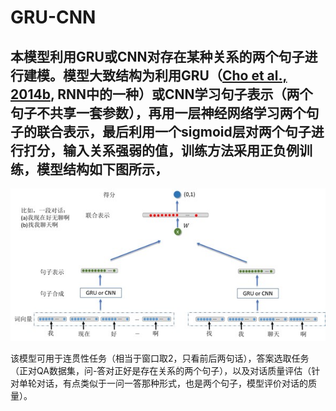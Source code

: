 # GRU-CNN

本模型利用GRU或CNN对存在某种关系的两个句子进行建模。模型大致结构为利用GRU（[Cho et al., 2014b](http://arxiv.org/abs/1406.1078), RNN中的一种）或CNN学习句子表示（两个句子不共享一套参数），再用一层神经网络学习两个句子的联合表示，最后利用一个sigmoid层对两个句子进行打分，输入关系强弱的值，训练方法采用正负例训练，模型结构如下图所示，
-------------------------------
![model](model.jpg?raw=true "model")

该模型可用于连贯性任务（相当于窗口取2，只看前后两句话），答案选取任务（正对QA数据集，问-答对正好是存在关系的两个句子），以及对话质量评估（针对单轮对话，有点类似于一问一答那种形式，也是两个句子，模型评价对话的质量）。
